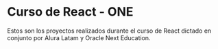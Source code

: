 # Curso de React - ONE
Estos son los proyectos realizados durante el curso de React dictado en conjunto por Alura Latam y Oracle Next Education.
